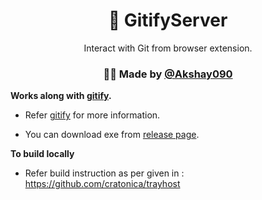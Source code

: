 <h1  align="center">🚀 GitifyServer</h1>

<p  align="center">Interact with Git from browser extension.</p>

  

<h3  align="center">🙋‍♂️ Made by <a  href="https://twitter.com/aks2899">@Akshay090</a></h3>

  

**Works along with [gitify](https://github.com/Akshay090/gitify).**

- Refer [gitify](https://github.com/Akshay090/gitify) for more information.

- You can download exe from [release page](https://github.com/Akshay090/gitifyServer/releases).

  

**To build locally**

- Refer build instruction as per given in : https://github.com/cratonica/trayhost